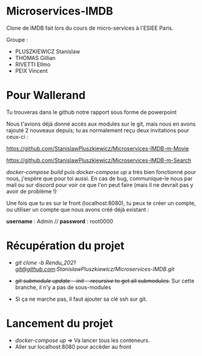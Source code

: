 # Microservices-IMDB
 
Clone de IMDB fait lors du cours de micro-services à l'ESIEE Paris.

Groupe :
- PLUSZKIEWICZ Stanislaw
- THOMAS Gillian
- RIVETTI Ellmo
- PEIX Vincent

# Pour Wallerand

Tu trouveras dans le github notre rapport sous forme de powerpoint

Nous t'avions déjà donné accès aux modules sur le git, mais nous en avons rajouté 2 nouveaux depuis; tu as normalement reçu deux invitations pour ceux-ci :

https://github.com/StanislawPluszkiewicz/Microservices-IMDB-m-Movie 

https://github.com/StanislawPluszkiewicz/Microservices-IMDB-m-Search 

*docker-compose build* puis *docker-compose up* a très bien fonctionné pour nous, j'espère que pour toi aussi. En cas de bug, communique-le nous par mail ou sur discord pour voir ce que l'on peut faire (mais il ne devrait pas y avoir de problème !)

Une fois que tu es sur le front (localhost:8080), tu peux te créer un compte, ou utiliser un compte que nous avons créé déjà existant :

**username** : Admin // 
**password** : root0000

# Récupération du projet

- _git clone -b Rendu_2021 git@github.com:StanislawPluszkiewicz/Microservices-IMDB.git_ 
- ~~_git submodule update --init --recursive_ to get all submodules.~~ Sur cette branche, il n'y a pas de sous-modules

- Si ça ne marche pas, il faut ajouter sa clé ssh sur git.

# Lancement du projet

- _docker-compose up_ => Va lancer tous les conteneurs.
- Aller sur localhost:8080 pour accèder au front
